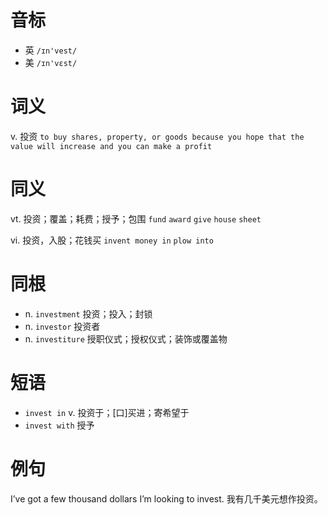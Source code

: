 # 音标

- 英 `/ɪn'vest/`
- 美 `/ɪn'vɛst/`

# 词义

v. 投资
`to buy shares, property, or goods because you hope that the value will increase and you can make a profit`

# 同义

vt. 投资；覆盖；耗费；授予；包围
`fund` `award` `give` `house` `sheet`

vi. 投资，入股；花钱买
`invent money in` `plow into`

# 同根

- n. `investment` 投资；投入；封锁
- n. `investor` 投资者
- n. `investiture` 授职仪式；授权仪式；装饰或覆盖物

# 短语

- `invest in` v. 投资于；[口]买进；寄希望于
- `invest with` 授予

# 例句

I’ve got a few thousand dollars I’m looking to invest.
我有几千美元想作投资。


